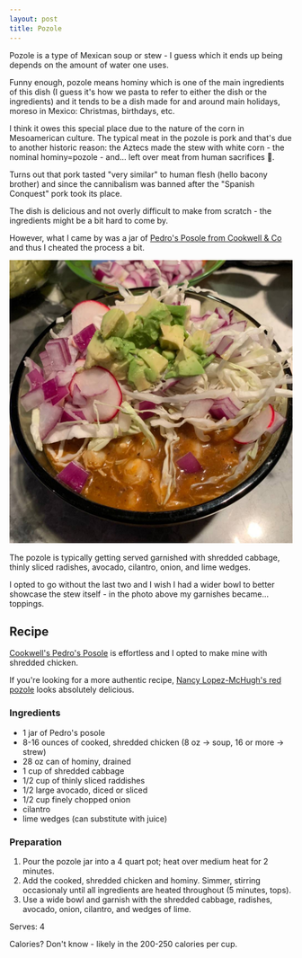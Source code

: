 ```yaml
---
layout: post
title: Pozole
---
```


Pozole is a type of Mexican soup or stew - I guess which
it ends up being depends on the amount of water one uses.

Funny enough, pozole means hominy which is one of the main
ingredients of this dish (I guess it's how we pasta
to refer to either the dish or the ingredients)
and it tends to be a dish made for and around
main holidays, moreso in Mexico: Christmas, birthdays,
etc.

I think it owes this special place due to the nature
of the corn in Mesoamerican culture. The typical meat
in the pozole is pork and that's due to another
historic reason: the Aztecs made the stew with
white corn - the nominal hominy=pozole - and...
left over meat from human sacrifices 🤢.

Turns out that pork tasted "very similar" to human
flesh (hello bacony brother) and since
the cannibalism was banned after the "Spanish Conquest"
pork took its place.

The dish is delicious and not overly difficult
to make from scratch - the ingredients might
be a bit hard to come by.

However, what I came by was a jar of
[Pedro's Posole from Cookwell & Co](https://cookwell.net/products/pedros-pasole)
and thus I cheated the process a bit.

![Pozole](/assets/2018-pozole.jpg)

The pozole is typically getting served garnished
with shredded cabbage, thinly sliced radishes,
avocado, cilantro, onion, and lime wedges.

I opted to go without the last two and I wish I had a wider
bowl to better showcase the stew itself - in the
photo above my garnishes became... toppings.

## Recipe

[Cookwell's Pedro's Posole](https://cookwell.net/products/pedros-pasole)
is effortless and I opted to make mine with
shredded chicken.

If you're looking for a more authentic recipe,
[Nancy Lopez-McHugh's red pozole](http://honestcooking.com/mexico-on-my-plate-red-pozole-and-its-history/)
looks absolutely delicious.

### Ingredients

- 1 jar of Pedro's posole
- 8-16 ounces of cooked, shredded chicken (8 oz -> soup, 16 or more -> strew)
- 28 oz can of hominy, drained
- 1 cup of shredded cabbage
- 1/2 cup of thinly sliced raddishes
- 1/2 large avocado, diced or sliced
- 1/2 cup finely chopped onion
- cilantro
- lime wedges (can substitute with juice)

### Preparation

1. Pour the pozole jar into a 4 quart pot; heat over medium heat for 2 minutes.
2. Add the cooked, shredded chicken and hominy.
   Simmer, stirring occasionaly until all ingredients
   are heated throughout (5 minutes, tops).
3. Use a wide bowl and garnish with the shredded cabbage,
   radishes, avocado, onion, cilantro, and wedges of lime.

Serves: 4

Calories? Don't know - likely in the 200-250 calories per cup.